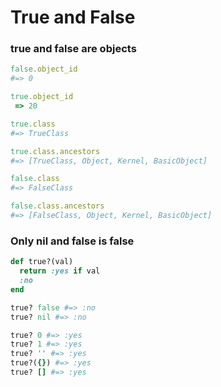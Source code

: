 # True and False

### true and false are objects

```ruby
false.object_id
#=> 0

true.object_id
 => 20 
```

```ruby
true.class
#=> TrueClass 

true.class.ancestors
#=> [TrueClass, Object, Kernel, BasicObject]

false.class
#=> FalseClass 

false.class.ancestors
#=> [FalseClass, Object, Kernel, BasicObject]
```

### Only nil and false is false

```ruby
def true?(val)
  return :yes if val
  :no
end

true? false #=> :no
true? nil #=> :no

true? 0 #=> :yes
true? 1 #=> :yes
true? '' #=> :yes
true?({}) #=> :yes
true? [] #=> :yes
```
